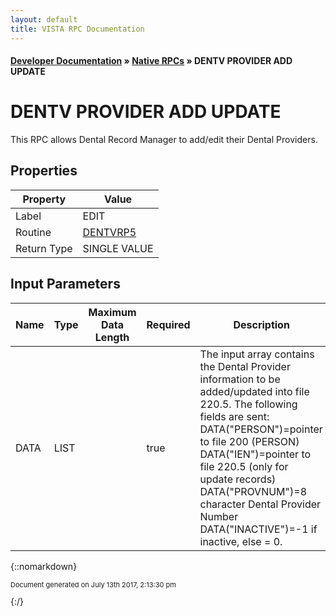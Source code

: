 ```yaml
---
layout: default
title: VISTA RPC Documentation
---
```


#### [Developer Documentation](../index) &#187; [Native RPCs](TableOfContents) &#187; DENTV PROVIDER ADD UPDATE<br/>
# DENTV PROVIDER ADD UPDATE

This RPC allows Dental Record Manager to add/edit their Dental Providers.

## Properties

Property | Value
--- | ---
Label | EDIT
Routine | [DENTVRP5](http://code.osehra.org/dox/Routine_DENTVRP5_source.html)
Return Type | SINGLE VALUE


## Input Parameters

Name | Type | Maximum Data Length | Required | Description
--- | --- | --- | --- | ---
DATA | LIST |  | true | The input array contains the Dental Provider information to be added/updated into file 220.5.  The following fields are sent:  DATA(&quot;PERSON&quot;)&#x3D;pointer to file 200 (PERSON)  DATA(&quot;IEN&quot;)&#x3D;pointer to file 220.5 (only for update records)  DATA(&quot;PROVNUM&quot;)&#x3D;8 character Dental Provider Number  DATA(&quot;INACTIVE&quot;)&#x3D;-1 if inactive, else &#x3D; 0.



{::nomarkdown} <br/><p style="font-size: 11px">Document generated on July 13th 2017, 2:13:30 pm</p>{:/}